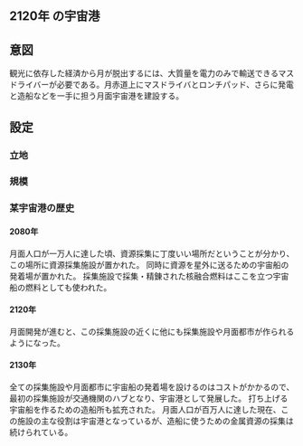 ## 2120年 の宇宙港

## 意図
観光に依存した経済から月が脱出するには、大質量を電力のみで輸送できるマスドライバーが必要である。月赤道上にマスドライバとロンチパッド、さらに発電と造船などを一手に担う月面宇宙港を建設する。

## 設定

### 立地

### 規模

### 某宇宙港の歴史

#### 2080年
月面人口が一万人に達した頃、資源採集に丁度いい場所だということが分かり、この場所に資源採集施設が置かれた。
同時に資源を星外に送るための宇宙船の発着場が置かれた。
採集施設で採集・精錬された核融合燃料はここを立つ宇宙船の燃料としても使われた。

#### 2120年
月面開発が進むと、この採集施設の近くに他にも採集施設や月面都市が作られるようになった。

#### 2130年
全ての採集施設や月面都市に宇宙船の発着場を設けるのはコストがかかるので、最初の採集施設が交通機関のハブとなり、宇宙港として発展した。
打ち上げる宇宙船を作るための造船所も拡充された。
月面人口が百万人に達した現在、この施設の主な役割は宇宙港となっているが、造船に使うための金属資源の採集は続けられている。
